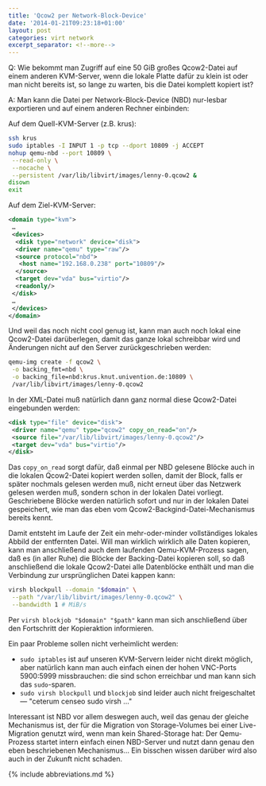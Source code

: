 ```yaml
---
title: 'Qcow2 per Network-Block-Device'
date: '2014-01-21T09:23:18+01:00'
layout: post
categories: virt network
excerpt_separator: <!--more-->
---
```


Q: Wie bekommt man Zugriff auf eine 50 GiB großes Qcow2-Datei auf einem anderen KVM-Server, wenn die lokale Platte dafür zu klein ist oder man nicht bereits ist, so lange zu warten, bis die Datei komplett kopiert ist?

A: Man kann die Datei per Network-Block-Device (NBD) nur-lesbar exportieren und auf einem anderen Rechner einbinden:

<!--more-->

Auf dem Quell-KVM-Server (z.B. krus):
```bash
ssh krus
sudo iptables -I INPUT 1 -p tcp --dport 10809 -j ACCEPT
nohup qemu-nbd --port 10809 \
 --read-only \
 --nocache \
 --persistent /var/lib/libvirt/images/lenny-0.qcow2 &
disown
exit
```

Auf dem Ziel-KVM-Server:
```xml
<domain type="kvm">
 …
 <devices>
  <disk type="network" device="disk">
  <driver name="qemu" type="raw"/>
  <source protocol="nbd">
   <host name="192.168.0.238" port="10809"/>
  </source>
  <target dev="vda" bus="virtio"/>
  <readonly/>
 </disk>
 …
 </devices>
</domain>
```

Und weil das noch nicht cool genug ist, kann man auch noch lokal eine Qcow2-Datei darüberlegen, damit das ganze lokal schreibbar wird und Änderungen nicht auf den Server zurückgeschrieben werden:
```bash
qemu-img create -f qcow2 \
 -o backing_fmt=nbd \
 -o backing_file=nbd:krus.knut.univention.de:10809 \
 /var/lib/libvirt/images/lenny-0.qcow2
```

In der XML-Datei muß natürlich dann ganz normal diese Qcow2-Datei eingebunden werden:
```xml
<disk type="file" device="disk">
 <driver name="qemu" type="qcow2" copy_on_read="on"/>
 <source file="/var/lib/libvirt/images/lenny-0.qcow2"/>
 <target dev="vda" bus="virtio"/>
</disk>
```

Das `copy_on_read` sorgt dafür, daß einmal per NBD gelesene Blöcke auch in die lokalen Qcow2-Datei kopiert werden sollen, damit der Block, falls er später nochmals gelesen werden muß, nicht erneut über das Netzwerk gelesen werden muß, sondern schon in der lokalen Datei vorliegt.
Geschriebene Blöcke werden natürlich sofort und nur in der lokalen Datei gespeichert, wie man das eben vom Qcow2-Backgind-Datei-Mechanismus bereits kennt.

Damit entsteht im Laufe der Zeit ein mehr-oder-minder vollständiges lokales Abbild der entfernten Datei.
Will man wirklich wirklich alle Daten kopieren, kann man anschließend auch dem laufenden Qemu-KVM-Prozess sagen, daß es (in aller Ruhe) die Blöcke der Backing-Datei kopieren soll, so daß anschließend die lokale Qcow2-Datei alle Datenblöcke enthält und man die Verbindung zur ursprünglichen Datei kappen kann:
```bash
virsh blockpull --domain "$domain" \
 --path "/var/lib/libvirt/images/lenny-0.qcow2" \
 --bandwidth 1 # MiB/s
```

Per `virsh blockjob "$domain" "$path"` kann man sich anschließend über den Fortschritt der Kopieraktion informieren.

Ein paar Probleme sollen nicht verheimlicht werden:

- `sudo iptables` ist auf unseren KVM-Servern leider nicht direkt möglich, aber natürlich kann man auch einfach einen der hohen VNC-Ports 5900:5999 missbrauchen:
  die sind schon erreichbar und man kann sich das `sudo`-sparen.
- `sudo virsh blockpull` und `blockjob` sind leider auch nicht freigeschaltet — "ceterum censeo sudo virsh …"

Interessant ist NBD vor allem deswegen auch, weil das genau der gleiche Mechanismus ist, der für die Migration von Storage-Volumes bei einer Live-Migration genutzt wird, wenn man kein Shared-Storage hat:
Der Qemu-Prozess startet intern einfach einen NBD-Server und nutzt dann genau den eben beschriebenen Mechanismus… Ein bisschen wissen darüber wird also auch in der Zukunft nicht schaden.

{% include abbreviations.md %}
